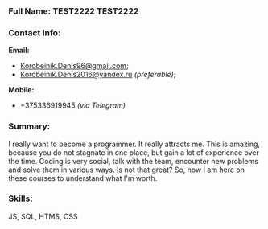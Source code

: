 ### Full Name: TEST2222 TEST2222
### Contact Info: 
**Email:** 
* Korobeinik.Denis96@gmail.com; 
* Korobeinik.Denis2016@yandex.ru *(preferable)*; 

**Mobile:** 
* +375336919945 *(via Telegram)*

### Summary:
I really want to become a programmer. It really attracts me.
This is amazing, because you do not stagnate in one place, but gain a lot of experience over the time.
Coding is very social, talk with the team, encounter new problems and  solve them in various ways. Is not that great?
  So, now I am here on these courses to understand what I'm worth.

### Skills:
JS, SQL, HTMS, CSS
